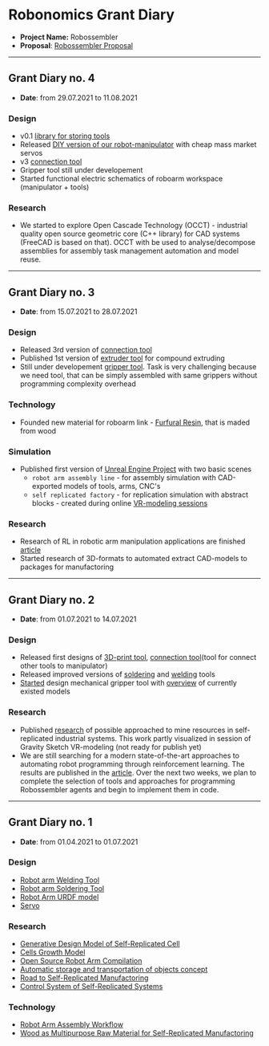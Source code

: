 # Robonomics Grant Diary

* **Project Name:** Robossembler
* **Proposal**: [Robossembler Proposal](https://github.com/airalab/robonomics-grant-program/tree/main/proposals/robossembler.md)

---

## Grant Diary no. 4

* **Date**: from 29.07.2021 to 11.08.2021

### Design

* v0.1 [library for storing tools](https://gitlab.com/robosphere/arm-tools/tools-library/-/commit/4149cccd652b6c0932685d2465334b9adb38c27e)
* Released [DIY version of our robot-manipulator](https://gitlab.com/robosphere/roboarm-diy-version/-/commit/5a9e667ef7e2fe21dbf4c1e38dc590999e39e71b) with cheap mass market servos
* v3 [connection tool](https://gitlab.com/robosphere/arm-tools/connection-tool/-/commit/2f989306f03a8ad18993c840926bc8f8171beb84)
* Gripper tool still under developement
* Started functional electric schematics of roboarm workspace (manipulator + tools)

### Research

* We started to explore Open Cascade Technology (OCCT) - industrial quality open source geometric core (C++ library) for CAD systems (FreeCAD is based on that). OCCT with be used to analyse/decompose assemblies for assembly task management automation and model reuse.

---

## Grant Diary no. 3

* **Date**: from 15.07.2021 to 28.07.2021

### Design

* Released 3rd version of [connection tool](https://gitlab.com/robosphere/arm-tools/connection-tool)
* Published 1st version of [extruder tool](https://gitlab.com/robosphere/arm-tools/extrude-melt-tool) for compound extruding
* Still under developement [gripper tool](https://gitlab.com/robosphere/arm-tools/grip-tool). Task is very challenging because we need tool, that can be simply assembled with same grippers without programming complexity overhead

### Technology

* Founded new material for roboarm link - [Furfural Resin](https://gitlab.com/robosphere/robossembler-docs/-/issues/3#note_635775190), that is maded from wood

### Simulation

* Published first version of [Unreal Engine Project](https://gitlab.com/robosphere/robossembler-unreal-engine-project) with two basic scenes
  * `robot arm assembly line` - for assembly simulation with CAD-exported models of tools, arms, CNC's
  * `self replicated factory` - for replication simulation with abstract blocks - created during online [VR-modeling sessions](https://www.youtube.com/playlist?list=PLTch2Mxp-At8FouCLnO5gBmhlm-VwQ6fH)

### Research

* Research of RL in robotic arm manipulation applications are finished [article](https://robosphere.gitlab.io/robossembler-docs/docs/technologies/machine-learning-in-robotics)
* Started research of 3D-formats to automated extract CAD-models to packages for manufactoring


---

## Grant Diary no. 2

* **Date**: from 01.07.2021 to 14.07.2021

### Design

* Released first designs of [3D-print tool](https://gitlab.com/robosphere/arm-tools/3d-print-tool), [connection tool](https://gitlab.com/robosphere/arm-tools/connection-tool)(tool for connect other tools to manipulator)
* Released improved versions of [soldering](https://gitlab.com/robosphere/arm-tools/soldering-tool) and [welding](https://gitlab.com/robosphere/arm-tools/welding-tool) tools
* [Started](https://gitlab.com/robosphere/arm-tools/grip-tool/-/issues/1) design mechanical gripper tool with [overview](https://robosphere.gitlab.io/robossembler-docs/docs/technologies/gripper-tools-research) of currently existed models

### Research

* Published [research](https://robosphere.gitlab.io/robossembler-docs/docs/mining) of possible approached to mine resources in self-replicated industrial systems. This work partly visualized in session of Gravity Sketch VR-modeling (not ready for publish yet)
* We are still searching for a modern state-of-the-art approaches to automating robot programming through reinforcement learning. The results are published in the [article](https://robosphere.gitlab.io/robossembler-docs/docs/technologies/machine-learning-in-robotics). Over the next two weeks, we plan to complete the selection of tools and approaches for programming Robossembler agents and begin to implement them in code.


---

## Grant Diary no. 1

* **Date**: from 01.04.2021 to 01.07.2021

### Design

* [Robot arm Welding Tool](https://gitlab.com/robosphere/arm-tools/welding-tool)
* [Robot arm Soldering Tool](https://gitlab.com/robosphere/arm-tools/soldering-tool)
* [Robot Arm URDF model](https://gitlab.com/robosphere/roboarm)
* [Servo](https://gitlab.com/robosphere/servo)

### Research

* [Generative Design Model of Self-Replicated Cell](https://gitlab.com/robosphere/robossembler-docs/-/blob/master/docs/models/generation)
* [Cells Growth Model](https://gitlab.com/robosphere/robossembler-docs/-/tree/master/docs/models/growth)
* [Open Source Robot Arm Compilation](https://gitlab.com/robosphere/open-source-robotics-projects)
* [Automatic storage and transportation of objects concept](https://gitlab.com/robosphere/robossembler-docs/-/blob/master/docs/autostorage.md)
* [Road to Self-Replicated Manufactoring](https://gitlab.com/robosphere/robossembler-docs/-/blob/master/docs/replication.md)
* [Control System of Self-Replicated Systems](https://gitlab.com/robosphere/robossembler-docs/-/blob/master/docs/information/information_support.md)

### Technology

* [Robot Arm Assembly Workflow](https://gitlab.com/robosphere/robossembler-docs/-/blob/master/docs/techinstruction.md)
* [Wood as Multipurpose Raw Material for Self-Replicated Manufactoring](https://gitlab.com/robosphere/robossembler-docs/-/blob/master/docs/technologies/wood.md)
